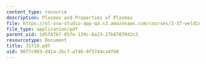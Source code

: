 ```yaml
---
content_type: resource
description: Plasmas and Properties of Plasmas
file: https://ol-ocw-studio-app-qa.s3.amazonaws.com/courses/3-37-welding-and-joining-processes-fall-2002/96f7c903d41a2bc7af460f5744ca4f60_33719.pdf
file_type: application/pdf
parent_uid: 1d5f87b7-05fe-139c-6a23-27b8707042c3
resourcetype: Document
title: 33719.pdf
uid: 96f7c903-d41a-2bc7-af46-0f5744ca4f60
---
```

